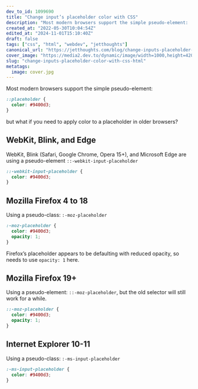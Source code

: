 ```yaml
---
dev_to_id: 1099690
title: "Change input’s placeholder color with CSS"
description: "Most modern browsers support the simple pseudo-element:    ::placeholder {   color: #9400d3; }       ..."
created_at: "2022-05-30T10:04:54Z"
edited_at: "2024-11-01T15:10:40Z"
draft: false
tags: ["css", "html", "webdev", "jetthoughts"]
canonical_url: "https://jetthoughts.com/blog/change-inputs-placeholder-color-with-css-html/"
cover_image: "https://media2.dev.to/dynamic/image/width=1000,height=420,fit=cover,gravity=auto,format=auto/https%3A%2F%2Fmedia.dev.to%2Fcdn-cgi%2Fimage%2Fwidth%3D1000%2Cheight%3D420%2Cfit%3Dcover%2Cgravity%3Dauto%2Cformat%3Dauto%2Fhttps%253A%252F%252Fdev-to-uploads.s3.amazonaws.com%252Fuploads%252Farticles%252Fu2j7g01o71d7bkoojn45.jpg"
slug: "change-inputs-placeholder-color-with-css-html"
metatags:
  image: cover.jpg
---
```

Most modern browsers support the simple pseudo-element:
```css
::placeholder {
  color: #9400d3;
}
```
but what if you need to apply color to a placeholder in older browsers?

## WebKit, Blink, and Edge
WebKit, Blink (Safari, Google Chrome, Opera 15+), and Microsoft Edge are using a pseudo-element `::-webkit-input-placeholder`
```css
::-webkit-input-placeholder {
  color: #9400d3;
}
```

## Mozilla Firefox 4 to 18
Using a pseudo-class: `:-moz-placeholder`
```css
:-moz-placeholder {
  color: #9400d3;
  opacity: 1;
}
```
Firefox’s placeholder appears to be defaulting with reduced opacity, so needs to use `opacity: 1` here.

## Mozilla Firefox 19+
Using a pseudo-element: `::-moz-placeholder`, but the old selector will still work for a while.
```css
::-moz-placeholder {
  color: #9400d3;
  opacity: 1;
}
```

## Internet Explorer 10-11
Using a pseudo-class: `:-ms-input-placeholder`
```css
:-ms-input-placeholder {
  color: #9400d3;
}
```
